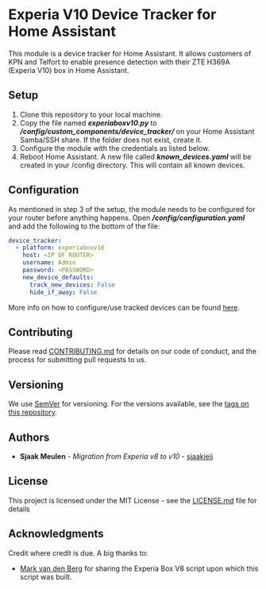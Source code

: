 # Experia V10 Device Tracker for Home Assistant

This module is a device tracker for Home Assistant. It allows customers of KPN and Telfort to
enable presence detection with their ZTE H369A (Experia V10) box in Home Assistant.

## Setup

1. Clone this repository to your local machine.
2. Copy the file named ***experiaboxv10.py*** to ***/config/custom_components/device_tracker/*** on your Home Assistant Samba/SSH share. If the folder does not exist, create it.
3. Configure the module with the credentials as listed below.
4. Reboot Home Assistant. A new file called ***known_devices.yaml*** will be created in your /config directory. This will contain all known devices.

## Configuration

As mentioned in step 3 of the setup, the module needs to be configured for your router before anything happens. Open ***/config/configuration.yaml*** and add the following to the bottom of the file:

```yaml
device_tracker:
  - platform: experiaboxv10
    host: <IP OF ROUTER>
    username: Admin
    password: <PASSWORD>
    new_device_defaults:
      track_new_devices: False
      hide_if_away: False
```

More info on how to configure/use tracked devices can be found [here](https://www.home-assistant.io/components/device_tracker/).

## Contributing

Please read [CONTRIBUTING.md](https://github.com/kadima-tech/experia-v10-device-tracker/blob/master/CONTRIBUTING.md) for details on our code of conduct, and the process for submitting pull requests to us.

## Versioning

We use [SemVer](http://semver.org/) for versioning. For the versions available, see the [tags on this repository](https://github.com/kadima-tech/experia-v10-device-tracker/tags).

## Authors

* **Sjaak Meulen** - *Migration from Experia v8 to v10* - [sjaakiejj](https://github.com/sjaakiejj)

## License

This project is licensed under the MIT License - see the [LICENSE.md](LICENSE.md) file for details

## Acknowledgments
Credit where credit is due. A big thanks to:

* [Mark van den Berg](https://community.home-assistant.io/t/device-tracker-for-arcadyan-vgv7519-router-experia-box-v8/29362) for sharing the Experia Box V8 script upon which this script was built.
